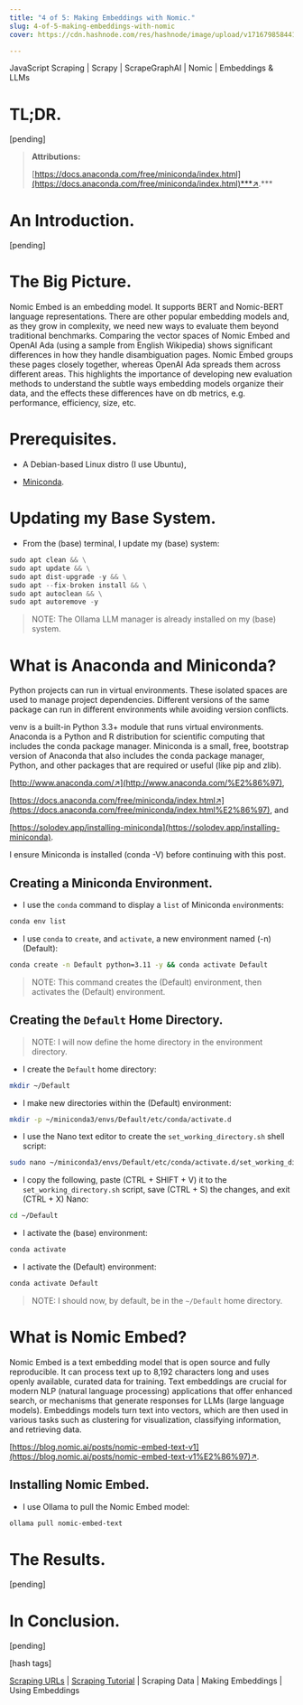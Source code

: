 ```yaml
---
title: "4 of 5: Making Embeddings with Nomic."
slug: 4-of-5-making-embeddings-with-nomic
cover: https://cdn.hashnode.com/res/hashnode/image/upload/v1716798584415/8b732990-00f8-45d3-8361-9dddf908ae68.png

---
```


JavaScript Scraping | Scrapy | ScrapeGraphAI | Nomic | Embeddings & LLMs

# TL;DR.

\[pending\]

> **Attributions:**
> 
> [https://docs.anaconda.com/free/miniconda/index.html](https://docs.anaconda.com/free/miniconda/index.html)***↗.***

# An Introduction.

\[pending\]

# The Big Picture.

Nomic Embed is an embedding model. It supports BERT and Nomic-BERT language representations. There are other popular embedding models and, as they grow in complexity, we need new ways to evaluate them beyond traditional benchmarks. Comparing the vector spaces of Nomic Embed and OpenAI Ada (using a sample from English Wikipedia) shows significant differences in how they handle disambiguation pages. Nomic Embed groups these pages closely together, whereas OpenAI Ada spreads them across different areas. This highlights the importance of developing new evaluation methods to understand the subtle ways embedding models organize their data, and the effects these differences have on db metrics, e.g. performance, efficiency, size, etc.

# Prerequisites.

* A Debian-based Linux distro (I use Ubuntu),
    
* [Miniconda](https://solodev.app/installing-miniconda).
    

# Updating my Base System.

* From the (base) terminal, I update my (base) system:
    

```python
sudo apt clean && \
sudo apt update && \
sudo apt dist-upgrade -y && \
sudo apt --fix-broken install && \
sudo apt autoclean && \
sudo apt autoremove -y
```

> NOTE: The Ollama LLM manager is already installed on my (base) system.

# What is Anaconda and Miniconda?

Python projects can run in virtual environments. These isolated spaces are used to manage project dependencies. Different versions of the same package can run in different environments while avoiding version conflicts.

venv is a built-in Python 3.3+ module that runs virtual environments. Anaconda is a Python and R distribution for scientific computing that includes the conda package manager. Miniconda is a small, free, bootstrap version of Anaconda that also includes the conda package manager, Python, and other packages that are required or useful (like pip and zlib).

[http://www.anaconda.com/↗](http://www.anaconda.com/%E2%86%97),

[https://docs.anaconda.com/free/miniconda/index.html↗](https://docs.anaconda.com/free/miniconda/index.html%E2%86%97), and

[https://solodev.app/installing-miniconda](https://solodev.app/installing-miniconda).

I ensure Miniconda is installed (conda -V) before continuing with this post.

## Creating a Miniconda Environment.

* I use the `conda` command to display a `list` of Miniconda `env`ironments:
    

```bash
conda env list
```

* I use `conda` to `create`, and `activate`, a new environment named (-n) (Default):
    

```bash
conda create -n Default python=3.11 -y && conda activate Default
```

> NOTE: This command creates the (Default) environment, then activates the (Default) environment.

## Creating the `Default` Home Directory.

> NOTE: I will now define the home directory in the environment directory.

* I create the `Default` home directory:
    

```bash
mkdir ~/Default
```

* I make new directories within the (Default) environment:
    

```bash
mkdir -p ~/miniconda3/envs/Default/etc/conda/activate.d
```

* I use the Nano text editor to create the `set_working_directory.sh` shell script:
    

```bash
sudo nano ~/miniconda3/envs/Default/etc/conda/activate.d/set_working_directory.sh
```

* I copy the following, paste (CTRL + SHIFT + V) it to the `set_working_directory.sh` script, save (CTRL + S) the changes, and exit (CTRL + X) Nano:
    

```bash
cd ~/Default
```

* I activate the (base) environment:
    

```bash
conda activate
```

* I activate the (Default) environment:
    

```bash
conda activate Default
```

> NOTE: I should now, by default, be in the `~/Default` home directory.

# What is Nomic Embed?

Nomic Embed is a text embedding model that is open source and fully reproducible. It can process text up to 8,192 characters long and uses openly available, curated data for training. Text embeddings are crucial for modern NLP (natural language processing) applications that offer enhanced search, or mechanisms that generate responses for LLMs (large language models). Embeddings models turn text into vectors, which are then used in various tasks such as clustering for visualization, classifying information, and retrieving data.

[https://blog.nomic.ai/posts/nomic-embed-text-v1](https://blog.nomic.ai/posts/nomic-embed-text-v1%E2%86%97)↗.

## Installing Nomic Embed.

* I use Ollama to pull the Nomic Embed model:
    

```bash
ollama pull nomic-embed-text
```

# The Results.

\[pending\]

# In Conclusion.

\[pending\]

\[hash tags\]

[Scraping URLs](https://solodev.app/1-of-5-scraping-website-urls) | [Scraping Tutorial](https://solodev.app/2-of-5-scraping-tutorial-for-the-scrapy-tool) | Scraping Data | Making Embeddings | Using Embeddings